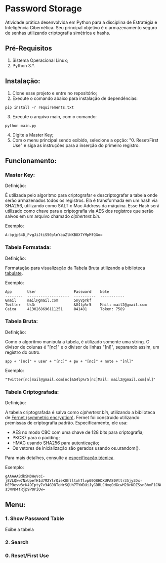 # Password Storage

Atividade prática desenvolvida em Python para a disciplina de Estratégia e Inteligência Cibernética. Seu principal objetivo é o armazenamento seguro de senhas utilizando criptografia simétrica e hashs.

## Pré-Requisitos
1. Sistema Operacional Linux;
2. Python 3.*.

## Instalação:
1. Clone esse projeto e entre no repositório;
2. Execute o comando abaixo para instalação de dependências:

```
pip install -r requirements.txt
```

3. Execute o arquivo main, com o comando:

```
python main.py
```

4. Digite a Master Key;
5. Com o menu principal sendo exibido, selecione a opção: "0. Reset/First Use" e siga as instruções para a inserção do primeiro registro.


## Funcionamento:

### Master Key:
Definição:

É utilizada pelo algoritmo para criptografar e descriptografar a tabela onde serão armazenados todos os registros. Ela é transformada em um hash via SHA256, utilizando como SALT o Mac Address da máquina. Esse Hash será utilizado como chave para a criptografia via AES dos registros que serão salvos em um arquivo chamado _ciphertext.bin_.

Exemplo:
```
A-bpjp64D_PvgJiJtiS50plnYaaZlNXB8X7YMpMfQGo=
```
### Tabela Formatada:
Definição:

Formatação para visualização da Tabela Bruta utilizando a biblioteca [tabulate](https://pypi.org/project/tabulate/).

Exemplo:

```
App       User                 Password    Note
--------  -------------------  ----------  -----------
Gmail     mail@gmail.com       5nyVpYkf
Twitter   Us3r                 &G4lp%r5    Mail: mail2@gmail.com
Caixa     4130268696111251     841481      Token: 7589
```

### Tabela Bruta:
Definição:

Como o algoritmo manipula a tabela, é utilizado somente uma string. O divisor de colunas é "[nc]" e o divisor de linhas "[nl]", separando assim, um registro do outro.

```
app + "[nc]" + user + "[nc]" + pw + "[nc]" + note + "[nl]"
```

Exemplo: 

```
"Twitter[nc]mail@gmail.com[nc]&G4lp%r5[nc]Mail: mail2@gmail.com[nl]"
```

### Tabela Criptografada:
Definição:

A tabela criptografada é salva como _ciphertext.bin_, utilizando a biblioteca de [Fernet (symmetric encryption)](https://cryptography.io/en/latest/fernet/). 
Fernet foi construído utilizando premissas de criptografia padrão. Especificamente, ele usa:
* AES no modo CBC com uma chave de 128 bits para criptografia;
* PKCS7 para o padding;
* HMAC usando SHA256 para autenticação;
* Os vetores de inicialização são gerados usando os.urandom().

Para mais detalhes, consulte a [especificação técnica](https://github.com/fernet/spec/blob/master/Spec.md).

Exemplo: 

```
gAAAAABdkSM3HeVcC-jEVLQkw7NxUpefH1d7M2YlrQieK0hlltxhTlvpG9Q8HDXUPA80Vttr35jy3Dx-bEPDevw3rK49Ipty7v34GD8TeNrSQUh7TYWDUiJyGDRLCHxqOdGcwM28rKDZSsnBhxF1CN0ag39w9FFJnXk7v-s5WVD4tRjp9POPiOw=
```

## Menu:

### 1. Show Password Table
Exibe a tabela 

### 2. Search 

### 0. Reset/First Use

